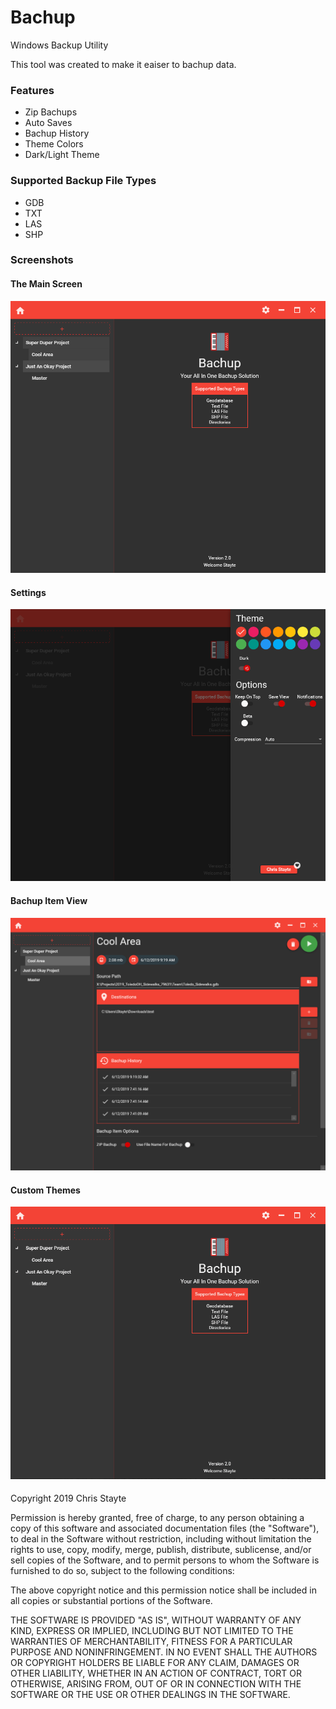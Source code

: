 # Bachup
Windows Backup Utility

This tool was created to make it eaiser to bachup data. 

### Features

* Zip Bachups
* Auto Saves
* Bachup History
* Theme Colors
* Dark/Light Theme


### Supported Backup File Types
* GDB
* TXT
* LAS
* SHP

### Screenshots

#### The Main Screen
![alt MainApp](Images/MainProgram.PNG)

#### Settings
![alt Settings](Images/Settings.PNG)

#### Bachup Item View
![alt Bachup Item View](Images/BachupItemView.PNG)

#### Custom Themes
![alt Custom Themes](Images/CustomThemes.gif)

####


Copyright 2019 Chris Stayte

Permission is hereby granted, free of charge, to any person obtaining a copy of this software and associated documentation files (the "Software"), to deal in the Software without restriction, including without limitation the rights to use, copy, modify, merge, publish, distribute, sublicense, and/or sell copies of the Software, and to permit persons to whom the Software is furnished to do so, subject to the following conditions:

The above copyright notice and this permission notice shall be included in all copies or substantial portions of the Software.

THE SOFTWARE IS PROVIDED "AS IS", WITHOUT WARRANTY OF ANY KIND, EXPRESS OR IMPLIED, INCLUDING BUT NOT LIMITED TO THE WARRANTIES OF MERCHANTABILITY, FITNESS FOR A PARTICULAR PURPOSE AND NONINFRINGEMENT. IN NO EVENT SHALL THE AUTHORS OR COPYRIGHT HOLDERS BE LIABLE FOR ANY CLAIM, DAMAGES OR OTHER LIABILITY, WHETHER IN AN ACTION OF CONTRACT, TORT OR OTHERWISE, ARISING FROM, OUT OF OR IN CONNECTION WITH THE SOFTWARE OR THE USE OR OTHER DEALINGS IN THE SOFTWARE.

